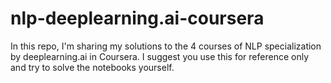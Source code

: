 # nlp-deeplearning.ai-coursera
In this repo, I'm sharing my solutions to the 4 courses of NLP specialization by deeplearning.ai in Coursera. I suggest you use this for reference only and try to solve the notebooks yourself.
